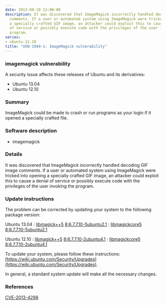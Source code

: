 ```yaml
---
date: 2013-09-10 12:00:00
description: It was discovered that ImageMagick incorrectly handled decoding GIF image
  comments. If a user or automated system using ImageMagick were tricked into opening
  a specially crafted GIF image, an attacker could exploit this to cause a denial
  of service or possibly execute code with the privileges of the user invoking the
  program.
series:
- ubuntu-12.10
title: "USN-1949-1: ImageMagick vulnerability"
---
```



### imagemagick vulnerability

A security issue affects these releases of Ubuntu and its derivatives:

* Ubuntu 13.04
* Ubuntu 12.10

### Summary

ImageMagick could be made to crash or run programs as your login if it opened a specially crafted file.

### Software description

* imagemagick 

### Details

It was discovered that ImageMagick incorrectly handled decoding GIF image comments. If a user or automated system using ImageMagick were tricked into opening a specially crafted GIF image, an attacker could exploit this to cause a denial of service or possibly execute code with the privileges of the user invoking the program. 

### Update instructions

The problem can be corrected by updating your system to the following package version:

Ubuntu 13.04
 : [libmagick++5](https://launchpad.net/ubuntu/+source/imagemagick) <span> [8:6.7.7.10-5ubuntu2.1](https://launchpad.net/ubuntu/+source/imagemagick/8:6.7.7.10-5ubuntu2.1) </span> 
 : [libmagickcore5](https://launchpad.net/ubuntu/+source/imagemagick) <span> [8:6.7.7.10-5ubuntu2.1](https://launchpad.net/ubuntu/+source/imagemagick/8:6.7.7.10-5ubuntu2.1) </span> 

Ubuntu 12.10
 : [libmagick++5](https://launchpad.net/ubuntu/+source/imagemagick) <span> [8:6.7.7.10-2ubuntu4.1](https://launchpad.net/ubuntu/+source/imagemagick/8:6.7.7.10-2ubuntu4.1) </span> 
 : [libmagickcore5](https://launchpad.net/ubuntu/+source/imagemagick) <span> [8:6.7.7.10-2ubuntu4.1](https://launchpad.net/ubuntu/+source/imagemagick/8:6.7.7.10-2ubuntu4.1) </span> 

To update your system, please follow these instructions: [https://wiki.ubuntu.com/Security/Upgrades](https://wiki.ubuntu.com/Security/Upgrades).

In general, a standard system update will make all the necessary changes. 

### References

 
 [CVE-2013-4298](http://people.ubuntu.com/~ubuntu-security/cve/CVE-2013-4298)